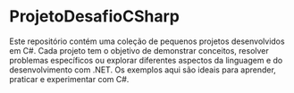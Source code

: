 # ProjetoDesafioCSharp
Este repositório contém uma coleção de pequenos projetos desenvolvidos em C#. Cada projeto tem o objetivo de demonstrar conceitos, resolver problemas específicos ou explorar diferentes aspectos da linguagem e do desenvolvimento com .NET. Os exemplos aqui são ideais para aprender, praticar e experimentar com C#.
